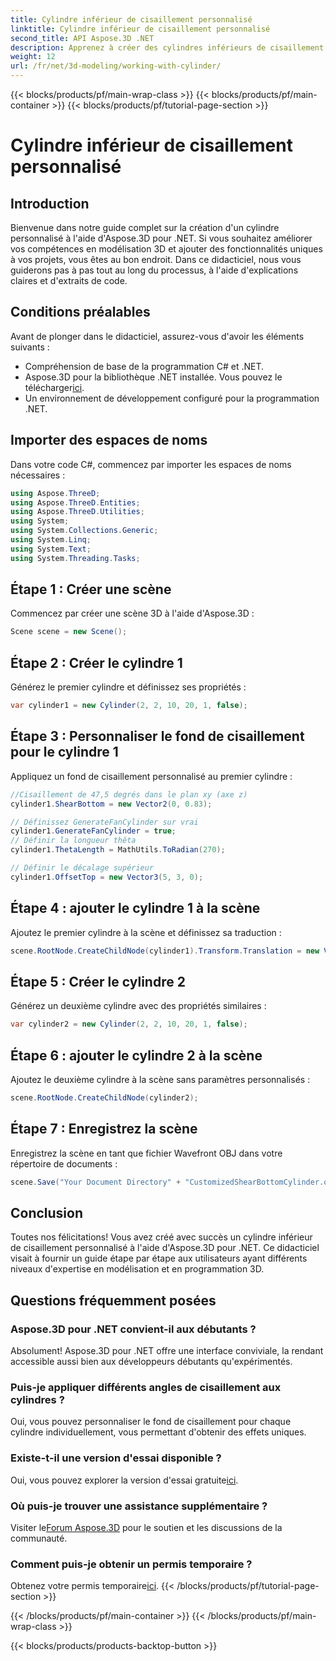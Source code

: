 ```yaml
---
title: Cylindre inférieur de cisaillement personnalisé
linktitle: Cylindre inférieur de cisaillement personnalisé
second_title: API Aspose.3D .NET
description: Apprenez à créer des cylindres inférieurs de cisaillement personnalisés à l'aide d'Aspose.3D pour .NET avec notre guide détaillé étape par étape. Élevez vos compétences en modélisation 3D dès aujourd'hui !
weight: 12
url: /fr/net/3d-modeling/working-with-cylinder/
---
```


{{< blocks/products/pf/main-wrap-class >}}
{{< blocks/products/pf/main-container >}}
{{< blocks/products/pf/tutorial-page-section >}}

# Cylindre inférieur de cisaillement personnalisé

## Introduction
Bienvenue dans notre guide complet sur la création d'un cylindre personnalisé à l'aide d'Aspose.3D pour .NET. Si vous souhaitez améliorer vos compétences en modélisation 3D et ajouter des fonctionnalités uniques à vos projets, vous êtes au bon endroit. Dans ce didacticiel, nous vous guiderons pas à pas tout au long du processus, à l'aide d'explications claires et d'extraits de code.
## Conditions préalables
Avant de plonger dans le didacticiel, assurez-vous d'avoir les éléments suivants :
- Compréhension de base de la programmation C# et .NET.
-  Aspose.3D pour la bibliothèque .NET installée. Vous pouvez le télécharger[ici](https://releases.aspose.com/3d/net/).
- Un environnement de développement configuré pour la programmation .NET.
## Importer des espaces de noms
Dans votre code C#, commencez par importer les espaces de noms nécessaires :
```csharp
using Aspose.ThreeD;
using Aspose.ThreeD.Entities;
using Aspose.ThreeD.Utilities;
using System;
using System.Collections.Generic;
using System.Linq;
using System.Text;
using System.Threading.Tasks;
```
## Étape 1 : Créer une scène
Commencez par créer une scène 3D à l'aide d'Aspose.3D :
```csharp
Scene scene = new Scene();
```
## Étape 2 : Créer le cylindre 1
Générez le premier cylindre et définissez ses propriétés :
```csharp
var cylinder1 = new Cylinder(2, 2, 10, 20, 1, false);
```
## Étape 3 : Personnaliser le fond de cisaillement pour le cylindre 1
Appliquez un fond de cisaillement personnalisé au premier cylindre :
```csharp
//Cisaillement de 47,5 degrés dans le plan xy (axe z)
cylinder1.ShearBottom = new Vector2(0, 0.83); 

// Définissez GenerateFanCylinder sur vrai
cylinder1.GenerateFanCylinder = true;
// Définir la longueur thêta
cylinder1.ThetaLength = MathUtils.ToRadian(270);

// Définir le décalage supérieur
cylinder1.OffsetTop = new Vector3(5, 3, 0);
```
## Étape 4 : ajouter le cylindre 1 à la scène
Ajoutez le premier cylindre à la scène et définissez sa traduction :
```csharp
scene.RootNode.CreateChildNode(cylinder1).Transform.Translation = new Vector3(10, 0, 0);
```
## Étape 5 : Créer le cylindre 2
Générez un deuxième cylindre avec des propriétés similaires :
```csharp
var cylinder2 = new Cylinder(2, 2, 10, 20, 1, false);
```
## Étape 6 : ajouter le cylindre 2 à la scène
Ajoutez le deuxième cylindre à la scène sans paramètres personnalisés :
```csharp
scene.RootNode.CreateChildNode(cylinder2);
```
## Étape 7 : Enregistrez la scène
Enregistrez la scène en tant que fichier Wavefront OBJ dans votre répertoire de documents :
```csharp
scene.Save("Your Document Directory" + "CustomizedShearBottomCylinder.obj", FileFormat.WavefrontOBJ);
```
## Conclusion
Toutes nos félicitations! Vous avez créé avec succès un cylindre inférieur de cisaillement personnalisé à l'aide d'Aspose.3D pour .NET. Ce didacticiel visait à fournir un guide étape par étape aux utilisateurs ayant différents niveaux d'expertise en modélisation et en programmation 3D.
## Questions fréquemment posées
### Aspose.3D pour .NET convient-il aux débutants ?
Absolument! Aspose.3D pour .NET offre une interface conviviale, la rendant accessible aussi bien aux développeurs débutants qu'expérimentés.
### Puis-je appliquer différents angles de cisaillement aux cylindres ?
Oui, vous pouvez personnaliser le fond de cisaillement pour chaque cylindre individuellement, vous permettant d'obtenir des effets uniques.
### Existe-t-il une version d'essai disponible ?
 Oui, vous pouvez explorer la version d'essai gratuite[ici](https://releases.aspose.com/).
### Où puis-je trouver une assistance supplémentaire ?
 Visiter le[Forum Aspose.3D](https://forum.aspose.com/c/3d/18) pour le soutien et les discussions de la communauté.
### Comment puis-je obtenir un permis temporaire ?
 Obtenez votre permis temporaire[ici](https://purchase.aspose.com/temporary-license/).
{{< /blocks/products/pf/tutorial-page-section >}}

{{< /blocks/products/pf/main-container >}}
{{< /blocks/products/pf/main-wrap-class >}}

{{< blocks/products/products-backtop-button >}}
